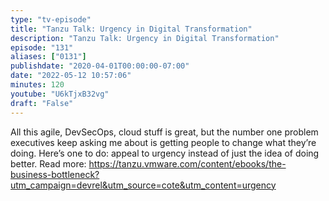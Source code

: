 ```yaml
---
type: "tv-episode"
title: "Tanzu Talk: Urgency in Digital Transformation"
description: "Tanzu Talk: Urgency in Digital Transformation"
episode: "131"
aliases: ["0131"]
publishdate: "2020-04-01T00:00:00-07:00"
date: "2022-05-12 10:57:06"
minutes: 120
youtube: "U6kTjxB32vg"
draft: "False"
---
```


All this agile, DevSecOps, cloud stuff is great, but the number one problem executives keep asking me about is getting people to change what they’re doing. Here’s one to do: appeal to urgency instead of just the idea of doing better. Read more: https://tanzu.vmware.com/content/ebooks/the-business-bottleneck?utm_campaign=devrel&utm_source=cote&utm_content=urgency